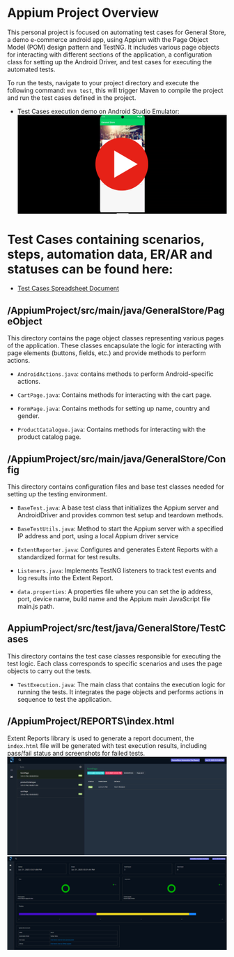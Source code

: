 # Appium Project Overview

This personal project is focused on automating test cases for General Store, a demo e-commerce android app, using Appium with the Page Object Model (POM) design pattern and TestNG. It includes various page objects for interacting with different sections of the application, a configuration class for setting up the Android Driver, and test cases for executing the automated tests.

To run the tests, navigate to your project directory and execute the following command:
	```mvn test```, this will trigger Maven to compile the project and run the test cases defined in the project.

* Test Cases execution demo on Android Studio Emulator:
[![automation run in chrome](assets/demo.png)](https://www.youtube.com/shorts/mGmTriBCuTw)

# Test Cases containing scenarios, steps, automation data, ER/AR and statuses can be found here:
* [Test Cases Spreadsheet Document](https://docs.google.com/spreadsheets/d/1J8PG6RX7NOmLY7BsYBn9He6ZeVsJumMPcQ-YbOtwo8w/edit?pli=1&gid=0#gid=0)

## /AppiumProject/src/main/java/GeneralStore/PageObject
This directory contains the page object classes representing various pages of the application. These classes encapsulate the logic for interacting with page elements (buttons, fields, etc.) and provide methods to perform actions.

* ```AndroidActions.java```: contains methods to perform Android-specific actions.

* ```CartPage.java```: Contains methods for interacting with the cart page.

* ```FormPage.java```: Contains methods for setting up name, country and gender.

* ```ProductCatalogue.java```: Contains methods for interacting with the product catalog page.

## /AppiumProject/src/main/java/GeneralStore/Config
This directory contains configuration files and base test classes needed for setting up the testing environment.

* ```BaseTest.java```: A base test class that initializes the Appium server and AndroidDriver and provides common test setup and teardown methods.

* ```BaseTestUtils.java```: Method to start the Appium server with a specified IP address and port, using a local Appium driver service

* ```ExtentReporter.java```: Configures and generates Extent Reports with a standardized format for test results. 

* ```Listeners.java```: Implements TestNG listeners to track test events and log results into the Extent Report.	

* ```data.properties```: A properties file where you can set the ip address, port, device name, build name and the Appium main JavaScript file main.js path.

## AppiumProject/src/test/java/GeneralStore/TestCases
This directory contains the test case classes responsible for executing the test logic. Each class corresponds to specific scenarios and uses the page objects to carry out the tests.

* ```TestExecution.java```: The main class that contains the execution logic for running the tests. It integrates the page objects and performs actions in sequence to test the application.

## /AppiumProject/REPORTS\index.html
Extent Reports library is used to generate a report document, the ```index.html``` file will be generated with test execution results, including pass/fail status and screenshots for failed tests.
![Extent Report Screenshot](assets/extent-1.png)
![Extent Report Screenshot](assets/extent-2.png)